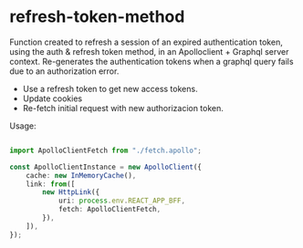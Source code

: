 # refresh-token-method
Function created to refresh a session of an expired authentication token, using the auth & refresh token method, in an Apolloclient + Graphql server context. Re-generates the authentication tokens when a graphql query fails due to an authorization error. 

- Use a refresh token to get new access tokens. 
- Update cookies
- Re-fetch initial request with new authorizacion token. 

Usage: 
```typescript

import ApolloClientFetch from "./fetch.apollo";

const ApolloClientInstance = new ApolloClient({
    cache: new InMemoryCache(),
    link: from([
        new HttpLink({
            uri: process.env.REACT_APP_BFF,
            fetch: ApolloClientFetch,
        }),
    ]),
});

```
